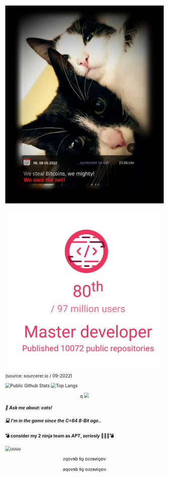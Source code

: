 ![ninjamiepelz](https://github.com/vaginessa/vaginessa/blob/main/ninjamiepelz_reduced2.jpg)


![werhaettedasgeahnt](https://github.com/vaginessa/vaginessa/blob/main/github_vaginessa_1.png)

(source: sourcerer.io / 09-2022)


![Public Github Stats](https://github-readme-stats.vercel.app/api?username=vaginessa&show_icons=true&hide_border=false&custom_title=uiuiui&theme=vue-dark)
![Top Langs](https://github-readme-stats.vercel.app/api/top-langs/?username=vaginessa&layout=compact&langs_count=10&theme=monokai)

<div align="center">q
  <img src="https://github-profile-trophy.vercel.app/?username=vaginessa&column=7&theme=onedark" />
</div>


##### 💬 Ask me about: *cats!*

##### 💻 I'm in the game since the C=64 8-Bit age..

#### 💣 consider my 2 ninja team as *APT*, _seriosly_  🐾🐾🌀💣


![uuuu](https://github.com/blackcater/blackcater/raw/main/images/banner.gif)


<p align="center">
ꙅqovɘb ƚiǫ ɒꙅꙅɘᴎiǫɒv
</p>

<div align="center">
aqovɘb ƚiǫ ɒꙅꙅɘᴎiǫɒv
</div>



